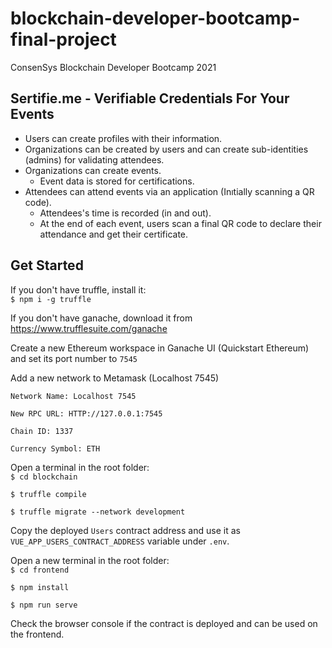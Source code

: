 # blockchain-developer-bootcamp-final-project
ConsenSys Blockchain Developer Bootcamp 2021

## Sertifie.me - Verifiable Credentials For Your Events

- Users can create profiles with their information.
- Organizations can be created by users and can create sub-identities (admins) for validating attendees.
- Organizations can create events.
  - Event data is stored for certifications.
- Attendees can attend events via an application (Inıtially scanning a QR code).
  - Attendees's time is recorded (in and out).
  - At the end of each event, users scan a final QR code to declare their attendance and get their certificate.

## Get Started
If you don't have truffle, install it:\
`$ npm i -g truffle`

If you don't have ganache, download it from https://www.trufflesuite.com/ganache

Create a new Ethereum workspace in Ganache UI (Quickstart Ethereum) and set its port number to `7545`

Add a new network to Metamask (Localhost 7545)

```
Network Name: Localhost 7545

New RPC URL: HTTP://127.0.0.1:7545

Chain ID: 1337

Currency Symbol: ETH
```

Open a terminal in the root folder:\
`$ cd blockchain`

`$ truffle compile`

`$ truffle migrate --network development`

Copy the deployed `Users` contract address and use it as `VUE_APP_USERS_CONTRACT_ADDRESS` variable under `.env`.

Open a new terminal in the root folder:\
`$ cd frontend`

`$ npm install`

`$ npm run serve`

Check the browser console if the contract is deployed and can be used on the frontend.